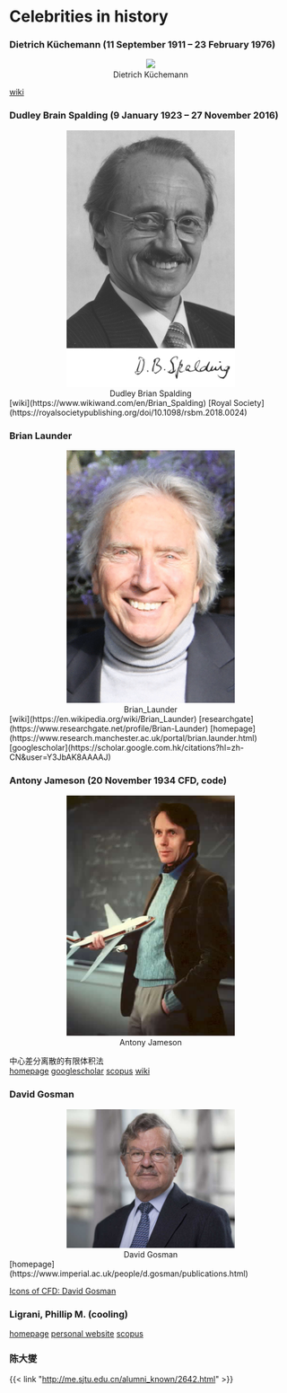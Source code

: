 # Celebrities in history



### Dietrich Küchemann (11 September 1911 – 23 February 1976)  
<center>
<img src="index.assets/Dietrich_Küchemann.jpg" width="300" align="bottom" />
<figcaption>Dietrich Küchemann</figcaption>
</center>

[wiki](https://en.wikipedia.org/wiki/Dietrich_K%C3%BCchemann)  


### Dudley Brain Spalding (9 January 1923 – 27 November 2016)   
<center>
<img src="index.assets/Dudley_Brian_Spalding.jpg" width="300" align="bottom" />
<figcaption>Dudley Brian Spalding</figcaption>
</center>
[wiki](https://www.wikiwand.com/en/Brian_Spalding) 
[Royal Society](https://royalsocietypublishing.org/doi/10.1098/rsbm.2018.0024) 

### Brian Launder
<center>
<img src="index.assets/Brian_Launder.gif" width="300" align="bottom" />
<figcaption>Brian_Launder</figcaption>
</center>
[wiki](https://en.wikipedia.org/wiki/Brian_Launder)
[researchgate](https://www.researchgate.net/profile/Brian-Launder)  
[homepage](https://www.research.manchester.ac.uk/portal/brian.launder.html)
[googlescholar](https://scholar.google.com.hk/citations?hl=zh-CN&user=Y3JbAK8AAAAJ)

### Antony Jameson (20 November 1934 CFD, code)  

<center>
<img src="index.assets/Antony_Jameson.jpg" width="300" align="bottom" />
<figcaption>Antony Jameson</figcaption>
</center>

中心差分离散的有限体积法  
[homepage](http://aero-comlab.stanford.edu/jameson/) 
[googlescholar](https://scholar.google.com/citations?hl=en&user=74eUkXgAAAAJ&view_op=list_works&citft=1&email_for_op=dlxiaochemi%40gmail.com&sortby=pubdate) 
[scopus](https://www.scopus.com/authid/detail.uri?origin=resultslist&authorId=57198148688&zone=) 
[wiki](https://www.wikiwand.com/en/Antony_Jameson)  

### David Gosman 

<center>
<img src="index.assets/David_Gosman.jpg" width="300" align="bottom" />
<figcaption>David Gosman</figcaption>
</center>
[homepage](https://www.imperial.ac.uk/people/d.gosman/publications.html) 

[Icons of CFD: David Gosman](https://www.hpctoday.com/best-practices/icons-of-cfd-david-gosman/)


### Ligrani, Phillip M.  (cooling)  
[homepage](https://www.uah.edu/eng/departments/mae/faculty-staff/phillip-ligrani)
[personal website](https://ligrani.com/)
[scopus](https://www.scopus.com/authid/detail.uri?authorId=7007125186)  

### 陈大燮
{{< link "http://me.sjtu.edu.cn/alumni_known/2642.html" >}}  



<!-- {{< link "" >}}   -->
